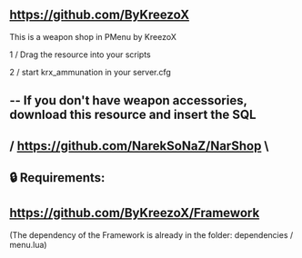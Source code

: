 https://github.com/ByKreezoX
-----------------------------

This is a weapon shop in PMenu by KreezoX

1 / Drag the resource into your scripts

2 / start krx_ammunation in your server.cfg

-- If you don't have weapon accessories, download this resource and insert the SQL
-
/ https://github.com/NarekSoNaZ/NarShop \ 
-
🔒 Requirements:
-
https://github.com/ByKreezoX/Framework
-
(The dependency of the Framework is already in the folder: dependencies / menu.lua)

